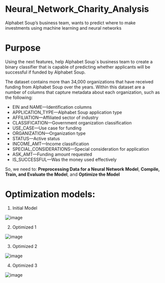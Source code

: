 # Neural_Network_Charity_Analysis
Alphabet Soup’s business team, wants to predict where to make investments using machine learning and neural networks

# Purpose
Using the next features, help Alphabet Soup´s business team to create a binary classifier that is capable of predicting whether applicants will be successful if funded by Alphabet Soup.

The dataset contains more than 34,000 organizations that have received funding from Alphabet Soup over the years. Within this dataset are a number of columns that capture metadata about each organization, such as the following:

- EIN and NAME—Identification columns
- APPLICATION_TYPE—Alphabet Soup application type
- AFFILIATION—Affiliated sector of industry
- CLASSIFICATION—Government organization classification
- USE_CASE—Use case for funding
- ORGANIZATION—Organization type
- STATUS—Active status
- INCOME_AMT—Income classification
- SPECIAL_CONSIDERATIONS—Special consideration for application
- ASK_AMT—Funding amount requested
- IS_SUCCESSFUL—Was the money used effectively

So, we need to:
**Preprocessing Data for a Neural Network Model**,
**Compile, Train, and Evaluate the Model**, and
**Optimize the Model**

# Optimization models: 
1. Initial Model

![image](https://user-images.githubusercontent.com/43974872/206633120-02335de0-d12a-485d-8949-4fd060d06fd0.png)

2. Optimized 1

![image](https://user-images.githubusercontent.com/43974872/206633078-18322581-48bc-4746-8265-f390a626d10e.png)

3. Optimized 2

![image](https://user-images.githubusercontent.com/43974872/206633517-460aa17d-75b4-4110-9adc-821a5fe234b4.png)

4. Optimized 3

![image](https://user-images.githubusercontent.com/43974872/206633653-26394b7a-a2eb-49d1-8691-8d9161577c00.png)

